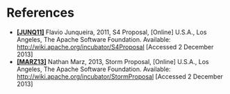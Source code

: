 # References

* <a href="http://wiki.apache.org/incubator/S4Proposal" name="JUNQ11">**[JUNQ11]**</a> Flavio Junqueira, 2011, S4 Proposal, [Online] U.S.A., Los Angeles, The Apache Software Foundation. Available: http://wiki.apache.org/incubator/S4Proposal [Accessed 2 December 2013]
* <a href="http://wiki.apache.org/incubator/StormProposal" name="MARZ13">**[MARZ13]**</a> Nathan Marz, 2013, Storm Proposal, [Online] U.S.A., Los Angeles, The Apache Software Foundation. Available: http://wiki.apache.org/incubator/StormProposal [Accessed 2 December 2013]